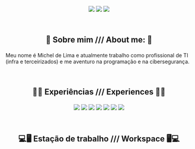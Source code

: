 <div><p align="center"> 
<a href="https://instagram.com/micheuslima" target='_blank'><img src="https://img.shields.io/badge/Instagram-E4405F?style=for-the-badge&logo=instagram&logoColor=white"></a>
<a href="https://instagram.com/mchzinfo" target='_blank'><img src="https://img.shields.io/badge/Instagram-dcdcdc?style=for-the-badge&logo=instagram&logoColor=E4405F"></a>
<a href="https://linkedin.com/in/micheuslima/" target='_blank'><img src="https://img.shields.io/badge/LinkedIn-0077B5?style=for-the-badge&logo=linkedin&logoColor=white"></a>
</p></div>

&nbsp;
<h2><p align="center"> 👋 Sobre mim /// About me: 👋</p></h2>

Meu nome é Michel de Lima e atualmente trabalho como profissional de TI (infra e terceirizados) e me aventuro na programação e na cibersegurança.

&nbsp;
<h2><p align="center"> 👨‍💻 Experiências /// Experiences 👨‍💻</p></h2>

<div align="center"> 
<a target='_blank' href="#"><img src="https://img.shields.io/badge/PHP-777BB4?style=for-the-badge&logo=php&logoColor=white"></a>
<a target='_blank' href="#"><img src="https://img.shields.io/badge/MySQL-00000F?style=for-the-badge&logo=mysql&logoColor=white"></a>
<a target='_blank' href="#"><img src="https://img.shields.io/badge/JavaScript-323330?style=for-the-badge&logo=javascript&logoColor=F7DF1E"></a>
<a target='_blank' href="#"><img src="https://img.shields.io/badge/HTML5-E34F26?style=for-the-badge&logo=html5&logoColor=white"></a>
<a target='_blank' href="#"><img src="https://img.shields.io/badge/CSS3-1572B6?style=for-the-badge&logo=css3&logoColor=white"></a>
<a target='_blank' href="#"><img src="https://img.shields.io/badge/Wordpress-21759B?style=for-the-badge&logo=wordpress&logoColor=white"></a>
<a target='_blank' href="#"><img src="https://img.shields.io/badge/Photoshop-31A8FF?style=for-the-badge&logo=Adobe%20Photoshop&logoColor=black"></a>
</div>



&nbsp;
<h2><p align="center"> 💻🖥️ Estação de trabalho /// Workspace 🖥️💻</p></h2>

